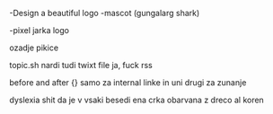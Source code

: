 

-Design a beautiful logo
-mascot (gungalarg shark)

-pixel jarka logo 





ozadje pikice

topic.sh nardi tudi twixt file ja, fuck rss

before and after {} samo za internal linke  in uni drugi za zunanje

dyslexia shit da je v vsaki besedi ena crka obarvana z dreco al koren


